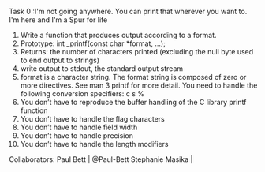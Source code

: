 Task 0 :I'm not going anywhere. You can print that wherever you want to. I'm here and I'm a Spur for life

1. Write a function that produces output according to a format.
2. Prototype: int _printf(const char *format, ...);
3. Returns: the number of characters printed (excluding the null byte used to end output to strings)
4. write output to stdout, the standard output stream
5. format is a character string. The format string is composed of zero or more directives. See man 3 printf for more detail. You need to handle the following conversion specifiers:
	c
	s
	%
6. You don’t have to reproduce the buffer handling of the C library printf function
7. You don’t have to handle the flag characters
8. You don’t have to handle field width
9. You don’t have to handle precision
10. You don’t have to handle the length modifiers





Collaborators:
Paul Bett | @Paul-Bett
Stephanie Masika  | 
